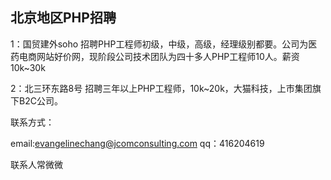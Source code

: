## 北京地区PHP招聘 
1：国贸建外soho
招聘PHP工程师初级，中级，高级，经理级别都要。公司为医药电商网站好价网，现阶段公司技术团队为四十多人PHP工程师10人。薪资10k~30k

2：北三环东路8号
招聘三年以上PHP工程师，10k~20k，大猫科技，上市集团旗下B2C公司。

联系方式：

email:evangelinechang@jcomconsulting.com
qq：416204619

联系人常微微

